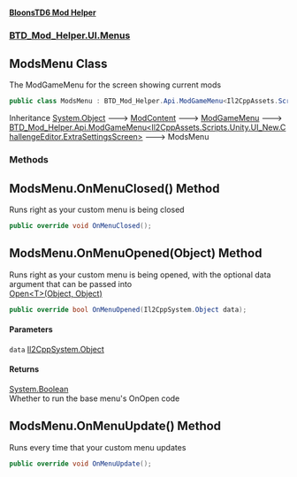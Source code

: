 #### [BloonsTD6 Mod Helper](README.md 'README')
### [BTD_Mod_Helper.UI.Menus](README.md#BTD_Mod_Helper.UI.Menus 'BTD_Mod_Helper.UI.Menus')

## ModsMenu Class

The ModGameMenu for the screen showing current mods

```csharp
public class ModsMenu : BTD_Mod_Helper.Api.ModGameMenu<Il2CppAssets.Scripts.Unity.UI_New.ChallengeEditor.ExtraSettingsScreen>
```

Inheritance [System.Object](https://docs.microsoft.com/en-us/dotnet/api/System.Object 'System.Object') &#129106; [ModContent](BTD_Mod_Helper.Api.ModContent.md 'BTD_Mod_Helper.Api.ModContent') &#129106; [ModGameMenu](BTD_Mod_Helper.Api.ModGameMenu.md 'BTD_Mod_Helper.Api.ModGameMenu') &#129106; [BTD_Mod_Helper.Api.ModGameMenu&lt;](BTD_Mod_Helper.Api.ModGameMenu_T_.md 'BTD_Mod_Helper.Api.ModGameMenu<T>')[Il2CppAssets.Scripts.Unity.UI_New.ChallengeEditor.ExtraSettingsScreen](https://docs.microsoft.com/en-us/dotnet/api/Il2CppAssets.Scripts.Unity.UI_New.ChallengeEditor.ExtraSettingsScreen 'Il2CppAssets.Scripts.Unity.UI_New.ChallengeEditor.ExtraSettingsScreen')[&gt;](BTD_Mod_Helper.Api.ModGameMenu_T_.md 'BTD_Mod_Helper.Api.ModGameMenu<T>') &#129106; ModsMenu
### Methods

<a name='BTD_Mod_Helper.UI.Menus.ModsMenu.OnMenuClosed()'></a>

## ModsMenu.OnMenuClosed() Method

Runs right as your custom menu is being closed

```csharp
public override void OnMenuClosed();
```

<a name='BTD_Mod_Helper.UI.Menus.ModsMenu.OnMenuOpened(Il2CppSystem.Object)'></a>

## ModsMenu.OnMenuOpened(Object) Method

Runs right as your custom menu is being opened, with the optional data argument that can be passed into  
[Open&lt;T&gt;(Object, Object)](BTD_Mod_Helper.Api.ModGameMenu.md#BTD_Mod_Helper.Api.ModGameMenu.Open_T_(Il2CppSystem.Object,Il2CppSystem.Object) 'BTD_Mod_Helper.Api.ModGameMenu.Open<T>(Il2CppSystem.Object, Il2CppSystem.Object)')

```csharp
public override bool OnMenuOpened(Il2CppSystem.Object data);
```
#### Parameters

<a name='BTD_Mod_Helper.UI.Menus.ModsMenu.OnMenuOpened(Il2CppSystem.Object).data'></a>

`data` [Il2CppSystem.Object](https://docs.microsoft.com/en-us/dotnet/api/Il2CppSystem.Object 'Il2CppSystem.Object')

#### Returns
[System.Boolean](https://docs.microsoft.com/en-us/dotnet/api/System.Boolean 'System.Boolean')  
Whether to run the base menu's OnOpen code

<a name='BTD_Mod_Helper.UI.Menus.ModsMenu.OnMenuUpdate()'></a>

## ModsMenu.OnMenuUpdate() Method

Runs every time that your custom menu updates

```csharp
public override void OnMenuUpdate();
```